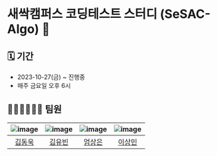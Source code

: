 # 새싹캠퍼스 코딩테스트 스터디 (SeSAC-Algo) 👾

## 🗓 기간
- 2023-10-27(금) ~ 진행중
- 매주 금요일 오후 6시

## 🧑🏻‍🏫👩🏻‍🏫 팀원

| ![image](https://avatars.githubusercontent.com/u/76838814?v=4) | ![image](https://avatars.githubusercontent.com/u/92148749?v=4) | ![image](https://avatars.githubusercontent.com/u/63828057?v=4) | ![image](https://avatars.githubusercontent.com/u/81500474?v=4) |
|:--------------------------------------------------------------:|:--------------------------------------------------------------:|:--------------------------------------------------------------:|:--------------------------------------------------------------:|
|              [김동욱](https://github.com/popopododo)              |               [김유빈](https://github.com/kyukong)                |              [엄상은](https://github.com/sangeun99)               |              [이상민](https://github.com/sangminee)               |
